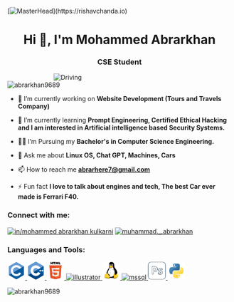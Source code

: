 [![MasterHead](https://1.bp.blogspot.com/-7A4WynwLsM...)](https://rishavchanda.io)
<h1 align="center">Hi 👋, I'm Mohammed Abrarkhan</h1>
<h3 align="center">CSE Student</h3>
<img align="right" alt="Driving" width="400" src="https://im5.ezgif.com/tmp/ezgif-5-d49e4410b2.gif">

<p align="left"> <img src="https://komarev.com/ghpvc/?username=abrarkhan9689&label=Profile%20views&color=0e75b6&style=flat" alt="abrarkhan9689" /> </p>

- 🔭 I’m currently working on **Website Development (Tours and Travels Company)**

- 🌱 I’m currently learning **Prompt Engineering, Certified Ethical Hacking and I am interested in Artificial intelligence based Security Systems.**

- 👨‍💻 I’m Pursuing my **Bachelor's in Computer Science Engineering.**

- 💬 Ask me about **Linux OS, Chat GPT, Machines, Cars**

- 📫 How to reach me **abrarhere7@gmail.com**

- ⚡ Fun fact **I love to talk about engines and tech, The best Car ever made is Ferrari F40.**

<h3 align="left">Connect with me:</h3>
<p align="left">
<a href="https://linkedin.com/in/in/mohammed abrarkhan kulkarni" target="blank"><img align="center" src="https://raw.githubusercontent.com/rahuldkjain/github-profile-readme-generator/master/src/images/icons/Social/linked-in-alt.svg" alt="in/mohammed abrarkhan kulkarni" height="30" width="40" /></a>
<a href="https://instagram.com/muhammad._.abrarkhan" target="blank"><img align="center" src="https://raw.githubusercontent.com/rahuldkjain/github-profile-readme-generator/master/src/images/icons/Social/instagram.svg" alt="muhammad._.abrarkhan" height="30" width="40" /></a>
</p>

<h3 align="left">Languages and Tools:</h3>
<p align="left"> <a href="https://www.cprogramming.com/" target="_blank" rel="noreferrer"> <img src="https://raw.githubusercontent.com/devicons/devicon/master/icons/c/c-original.svg" alt="c" width="40" height="40"/> </a> <a href="https://www.w3schools.com/cpp/" target="_blank" rel="noreferrer"> <img src="https://raw.githubusercontent.com/devicons/devicon/master/icons/cplusplus/cplusplus-original.svg" alt="cplusplus" width="40" height="40"/> </a> <a href="https://www.w3.org/html/" target="_blank" rel="noreferrer"> <img src="https://raw.githubusercontent.com/devicons/devicon/master/icons/html5/html5-original-wordmark.svg" alt="html5" width="40" height="40"/> </a> <a href="https://www.adobe.com/in/products/illustrator.html" target="_blank" rel="noreferrer"> <img src="https://www.vectorlogo.zone/logos/adobe_illustrator/adobe_illustrator-icon.svg" alt="illustrator" width="40" height="40"/> </a> <a href="https://www.linux.org/" target="_blank" rel="noreferrer"> <img src="https://raw.githubusercontent.com/devicons/devicon/master/icons/linux/linux-original.svg" alt="linux" width="40" height="40"/> </a> <a href="https://www.microsoft.com/en-us/sql-server" target="_blank" rel="noreferrer"> <img src="https://www.svgrepo.com/show/303229/microsoft-sql-server-logo.svg" alt="mssql" width="40" height="40"/> </a> <a href="https://www.photoshop.com/en" target="_blank" rel="noreferrer"> <img src="https://raw.githubusercontent.com/devicons/devicon/master/icons/photoshop/photoshop-line.svg" alt="photoshop" width="40" height="40"/> </a> <a href="https://www.python.org" target="_blank" rel="noreferrer"> <img src="https://raw.githubusercontent.com/devicons/devicon/master/icons/python/python-original.svg" alt="python" width="40" height="40"/> </a> </p>

<p><img align="center" src="https://github-readme-stats.vercel.app/api/top-langs?username=abrarkhan9689&show_icons=true&locale=en&layout=compact" alt="abrarkhan9689" /></p>
